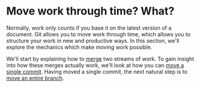 # Move work through time? What?

Normally, work only counts if you base it on the latest version of a document.  Git allows you to move work through time, which allows you to structure your work in new and productive ways.  In this section, we'll explore the mechanics which make moving work possible.

We'll start by explaining how to [merge](merge/) two streams of work.  To gain insight into how these merges actually work, we'll look at how you can [move a single commit](apply/).  Having moved a single commit, the next natural step is to [move an entire branch](rebase/).
